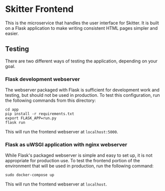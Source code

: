 # Skitter Frontend
This is the microservice that handles the user interface for Skitter.  It is
built on a Flask application to make writing consistent HTML pages simpler and
easier.

## Testing
There are two different ways of testing the application, depending on your
goal.

### Flask development webserver
The webserver packaged with Flask is sufficient for development work and
testing, but should not be used in production.  To test this configuration, run
the following commands from this directory:
```
cd app
pip install -r requirements.txt
export FLASK_APP=run.py
flask run
```
This will run the frontend webserver at `localhost:5000`.

### Flask as uWSGI application with nginx webserver
While Flask's packaged webserver is simple and easy to set up, it is not
appropriate for production use.  To test the frontend portion of the
environment that will be used in production, run the following command:
```
sudo docker-compose up
```
This will run the frontend webserver at `localhost`.
